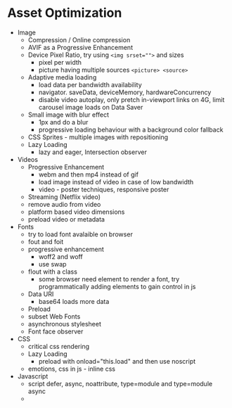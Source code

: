 # Asset Optimization
-   Image
    -   Compression / Online compression
    -   AVIF as a Progressive Enhancement
    -   Device Pixel Ratio, try using `<img srset="">` and sizes
        -   pixel per width
        -   picture having multiple sources `<picture> <source>`
    -   Adaptive media loading
        -   load data per bandwidth availability
        -   navigator. saveData, deviceMemory, hardwareConcurrency
        -   disable video autoplay, only pretch in-viewport links on 4G, limit carousel image loads on Data Saver
    -   Small image with blur effect
        -   1px and do a blur
        -   progressive loading behaviour with a background color fallback
    -   CSS Sprites - multiple images with repositioning
    -   Lazy Loading
        -   lazy and eager, Intersection observer   
-   Videos
    -   Progressive Enhancement
        -   webm and then mp4 instead of gif
        -   load image instead of video in case of low bandwidth
        -   video - poster techniques, responsive poster
    -   Streaming (Netflix video)
    -   remove audio from video
    -   platform based video dimensions
    -   preload video or metadata        
-   Fonts
    -   try to load font avalaible on browser
    -   fout and foit
    -   progressive enhancement
        -   woff2 and woff
        -   use swap
    -   flout with a class
        -   some browser need element to render a font, try programmatically adding elements to gain control in js
    -   Data URI
        -   base64 loads more data
    -   Preload
    -   subset Web Fonts
    -   asynchronous stylesheet
    -   Font face observer
-   CSS
    -   critical css rendering
    -   Lazy Loading
        -   preload with onload="this.load" and then use noscript
    -   emotions, css in js - inline css
-   Javascript
    -   script defer, async, noattribute, type=module and type=module async
    -   